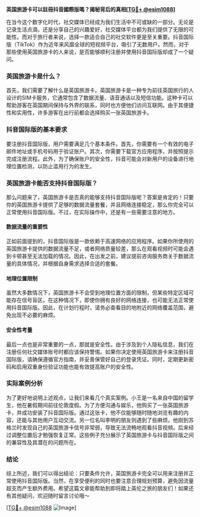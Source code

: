 **英国旅游卡可以註冊抖音國際版嗎？揭秘背后的真相[[TG💪+ @esim1088](https://t.me/s/esim1088)]**

在当今这个数字化时代，社交媒体已经成为我们生活中不可或缺的一部分。无论是记录生活点滴，还是分享自己的兴趣爱好，社交媒体平台都为我们提供了无限的可能性。而对于旅行者来说，选择一款适合自己的社交软件更是至关重要。抖音国际版（TikTok）作为近年来风靡全球的短视频平台，吸引了无数用户。然而，对于那些使用英国旅游卡的人来说，是否能够顺利注册并使用抖音国际版却成了一个疑问。

### 英国旅游卡是什么？

首先，我们需要了解什么是英国旅游卡。英国旅游卡是一种专为前往英国旅行的人设计的SIM卡服务，它通常包含了数据流量、语音通话以及短信功能。这种卡可以帮助游客在英国期间保持与外界的联系，同时也方便他们访问互联网。由于其便捷性和实用性，许多游客在出行前都会选择购买一张英国旅游卡。

### 抖音国际版的基本要求

要注册抖音国际版，用户需要满足几个基本条件。首先，你需要有一个有效的电子邮件地址或手机号码用于验证账户。其次，你需要下载官方应用程序，并按照提示完成注册流程。此外，为了确保账户的安全性，抖音可能会对新用户的设备进行地理位置检测，以防止滥用行为的发生。

### 英国旅游卡能否支持抖音国际版？

那么问题来了，英国旅游卡是否真的能够支持抖音国际版呢？答案是肯定的！只要你的英国旅游卡提供了足够的数据流量套餐，并且网络连接稳定，那么你完全可以正常使用抖音国际版。不过，在实际操作中，还是有一些需要注意的地方。

#### 数据流量的重要性

正如前面提到的，抖音国际版是一款依赖于高速网络的应用程序。如果你所使用的英国旅游卡提供的数据流量不足，或者网络质量较差，那么在观看视频时可能会遇到卡顿甚至无法加载的情况。因此，在出发之前，建议提前咨询服务商关于数据流量的具体情况，并根据自身需求选择合适的套餐。

#### 地理位置限制

虽然大多数情况下，英国旅游卡不会受到地理位置方面的限制，但某些特定区域可能存在信号盲区。在这种情况下，即使你拥有良好的网络连接，也可能无法正常使用抖音国际版。因此，在计划行程时，请务必查看目的地附近的网络覆盖范围，避免出现不必要的麻烦。

#### 安全性考量

最后一点也是非常重要的一点，那就是安全性。由于涉及到个人隐私信息，我们在注册任何社交媒体账号时都应该保持警惕。如果你决定使用英国旅游卡来注册抖音国际版，请确保遵循官方指南，并妥善保管好自己的登录凭证。同时，定期更新密码和启用双重身份验证功能也能有效提高账户的安全性。

### 实际案例分析

为了更好地说明上述观点，让我们来看几个真实案例。小王是一名来自中国的留学生，他在暑假期间前往伦敦度假。为了方便沟通与娱乐，他购买了一张英国旅游卡，并成功安装了抖音国际版。通过这张卡，他不仅能够随时随地浏览有趣的内容，还能与其他用户互动交流。另一位名叫李明的朋友则遇到了些麻烦。他刚到苏格兰时发现自己的英国旅游卡信号非常弱，导致无法流畅地观看抖音视频。后来经过调整位置后才勉强恢复正常。这些例子充分展示了英国旅游卡与抖音国际版之间的兼容性及其潜在的问题所在。

### 结论

综上所述，我们可以得出结论：只要条件允许，英国旅游卡完全可以用来注册并正常使用抖音国际版。当然，在享受便利的同时也要注意合理规划预算，避免因流量超支而产生额外费用。希望这篇文章能帮助到即将踏上英伦之旅的朋友们！如果还有其他疑问，欢迎随时留言讨论哦～

[[TG💪+ @esim1088](https://t.me/s/esim1088) ![Image](https://i.postimg.cc/4NQfJmqS/Snipaste-2025-05-13-00-14-12.png)]